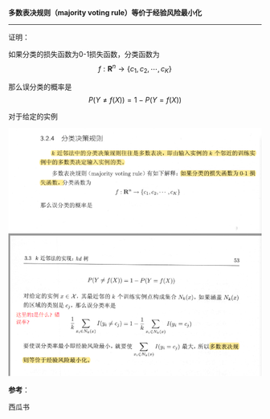 **多数表决规则（majority voting rule）等价于经验风险最小化**

----

证明：

如果分类的损失函数为0-1损失函数，分类函数为
$$
f: \mathbf{R}^{n} \rightarrow\left\{c_{1}, c_{2}, \cdots, c_{K}\right\}
$$


那么误分类的概率是
$$
P(Y \neq f(X))=1-P(Y=f(X))
$$


对于给定的实例

![](./image/多数表决规则.png)



**参考**：

西瓜书

